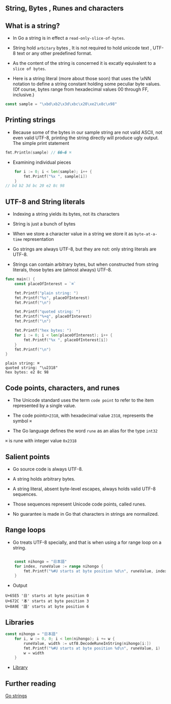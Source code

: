 ## String, Bytes , Runes and characters

##  What is a string?

- In Go a string is in effect a ``read-only-slice-of-bytes``.

- String hold ``arbitary`` bytes , It is not required to hold unicode text , UTF-8 text or any other predefined format.

- As the content of the string is concerned it is excatly equivalent to a ``slice of bytes``.

- Here is a string literal (more about those soon) that uses the \xNN notation to define a string constant holding some peculiar byte values. (Of course, bytes range from hexadecimal values 00 through FF, inclusive.)


```go
const sample = "\xbd\xb2\x3d\xbc\x20\xe2\x8c\x98"
```

## Printing strings

- Because some of the bytes in our sample string are not valid ASCII, not even valid UTF-8, printing the string directly will produce ugly output. The simple print statement

```go
fmt.Println(sample) // ��=� ⌘
```
- Examining individual pieces

```go
    for i := 0; i < len(sample); i++ {
        fmt.Printf("%x ", sample[i])
    }
// bd b2 3d bc 20 e2 8c 98
```

## UTF-8 and String literals

-  Indexing a string yields its bytes, not its characters

- String is just a bunch of bytes

- When we store a character value in a string we store it as ``byte-at-a-time`` representation

-  Go strings are always UTF-8, but they are not: only string literals are UTF-8.

- Strings can contain arbitrary bytes, but when constructed from string literals, those bytes are (almost always) UTF-8.


```go
func main() {
    const placeOfInterest = `⌘`

    fmt.Printf("plain string: ")
    fmt.Printf("%s", placeOfInterest)
    fmt.Printf("\n")

    fmt.Printf("quoted string: ")
    fmt.Printf("%+q", placeOfInterest)
    fmt.Printf("\n")

    fmt.Printf("hex bytes: ")
    for i := 0; i < len(placeOfInterest); i++ {
        fmt.Printf("%x ", placeOfInterest[i])
    }
    fmt.Printf("\n")
}
```

```
plain string: ⌘
quoted string: "\u2318"
hex bytes: e2 8c 98 
```

## Code points, characters, and runes

- The Unicode standard uses the term ``code point`` to refer to the item represented by a single value.

- The code point``U+2318``, with hexadecimal value ``2318``, represents the symbol ``⌘``

- The Go language defines the word ``rune`` as an alias for the type ``int32``

``⌘`` is rune with integer value ``0x2318``

## Salient points

- Go source code is always UTF-8.

- A string holds arbitrary bytes.

- A string literal, absent byte-level escapes, always holds valid UTF-8 sequences.

- Those sequences represent Unicode code points, called runes.

- No guarantee is made in Go that characters in strings are normalized.


## Range loops

- Go treats UTF-8 specially, and that is when using a for range loop on a string.

```go

    const nihongo = "日本語"
    for index, runeValue := range nihongo {
        fmt.Printf("%#U starts at byte position %d\n", runeValue, index)
    }

```

- Output
```
U+65E5 '日' starts at byte position 0
U+672C '本' starts at byte position 3
U+8A9E '語' starts at byte position 6
```

## Libraries

```go
const nihongo = "日本語"
    for i, w := 0, 0; i < len(nihongo); i += w {
        runeValue, width := utf8.DecodeRuneInString(nihongo[i:])
        fmt.Printf("%#U starts at byte position %d\n", runeValue, i)
        w = width
    }
```
- [Library](https://go.dev/pkg/unicode/utf8/)

## Further reading

[Go strings](https://go.dev/blog/strings)